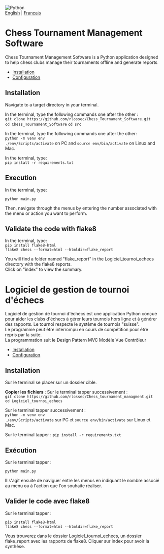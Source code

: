![Python](https://img.shields.io/badge/python-3670A0?style=for-the-badge&logo=python&logoColor=ffdd54)  
[English](#english-readme) | [Français](#french-readme)
# Chess Tournament Management Software
<a name="english-readme"></a>
Chess Tournament Management Software is a Python application designed to help chess clubs manage their tournaments offline and generate reports.

- [Installation](#installation-english)  
- [Configuration](#configuration-english)  

## Installation
<a name="installation-english"></a>

Navigate to a target directory in your terminal.

In the terminal, type the following commands one after the other :  
`git clone https://github.com/rlossec/Chess_Tournament_Software.git`  
`cd Chess_Tournament_Software`
`cd src`

In the terminal, type the following commands one after the other:  
`python -m venv env`  
`./env/Scripts/activate` on PC and `source env/bin/activate` on Linux and Mac.  

In the terminal, type:  
`pip install -r requirements.txt`

## Execution
In the terminal, type:

`python main.py`

Then, navigate through the menus by entering the number associated with the menu or action you want to perform.

## Validate the code with flake8
In the terminal, type:  
`pip install flake8-html`  
`flake8 chess --format=html --htmldir=flake_report`  

You will find a folder named "flake_report" in the Logiciel_tournoi_echecs directory with the flake8 reports.  
Click on "index" to view the summary.

# Logiciel de gestion de tournoi d'échecs
<a name="french-readme"></a>

Logiciel de gestion de tournoi d'échecs est une application Python conçue pour aider les clubs d'échecs à gérer leurs tournois hors ligne et à générer des rapports.
Le tournoi respecte le système de tournois "suisse".  
Le programme peut être interrompu en cours de compétition pour être repris par la suite.  
La programmation suit le Design Pattern MVC Modèle Vue Contrôleur

- [Installation](#installation-français)  
- [Configuration](#configuration-français)  

## Installation
<a name="installation-français"></a>


Sur le terminal se placer sur un dossier cible.

**Copier les fichiers :**
Sur le terminal tapper successivement :  
`git clone https://github.com/rlossec/Chess_tournament_managment.git`  
`cd Logiciel_tournoi_echecs`  

Sur le terminal tapper successivement :  
`python -m venv env`  
`./env/Scripts/activate` sur PC et `source env/bin/activate` sur Linux et Mac.  

Sur le terminal tapper :
`pip install -r requirements.txt`



## Exécution
Sur le terminal tapper :

`python main.py`

Il s'agit ensuite de naviguer entre les menus en indiquant le nombre associé au menu ou à l'action que l'on souhaite réaliser.


## Valider le code avec flake8
Sur le terminal tapper :

`pip install flake8-html`  
`flake8 chess --format=html --htmldir=flake_report`  

Vous trouverez dans le dossier Logiciel_tournoi_echecs, un dossier flake_report avec les rapports de flake8.
Cliquer sur index pour avoir la synthèse.